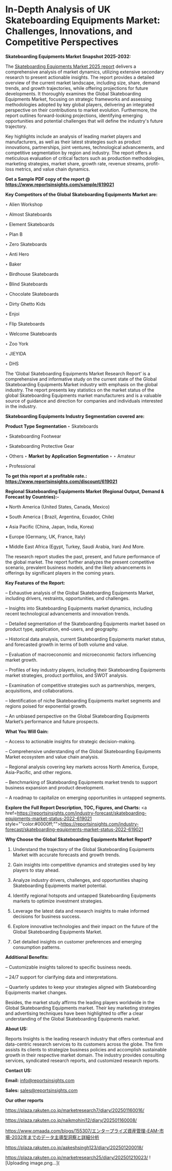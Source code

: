 # In-Depth Analysis of UK Skateboarding Equipments Market: Challenges, Innovations, and Competitive Perspectives

<strong>Skateboarding Equipments Market Snapshot 2025-2032:</strong>

The <a href=https://www.reportsinsights.com/sample/619021>Skateboarding Equipments Market 2025 report</a> delivers a comprehensive analysis of market dynamics, utilizing extensive secondary research to present actionable insights. The report provides a detailed overview of the current market landscape, including size, share, demand trends, and growth trajectories, while offering projections for future developments. It thoroughly examines the Global Skateboarding Equipments Market, focusing on strategic frameworks and assessing methodologies adopted by key global players, delivering an integrated perspective on their contributions to market evolution. Furthermore, the report outlines forward-looking projections, identifying emerging opportunities and potential challenges that will define the industry's future trajectory.

Key highlights include an analysis of leading market players and manufacturers, as well as their latest strategies such as product innovations, partnerships, joint ventures, technological advancements, and competitive segmentation by region and industry. The report offers a meticulous evaluation of critical factors such as production methodologies, marketing strategies, market share, growth rate, revenue streams, profit-loss metrics, and value chain dynamics.

<strong>Get a Sample PDF copy of the report @ <a href=https://www.reportsinsights.com/sample/619021 style=color:#0000ff;>https://www.reportsinsights.com/sample/619021</a></strong>

<strong>Key Competitors of the Global Skateboarding Equipments Market are:</strong>

‣ Alien Workshop

‣ Almost Skateboards

‣ Element Skateboards

‣ Plan B

‣ Zero Skateboards

‣ Anti Hero

‣ Baker

‣ Birdhouse Skateboards

‣ Blind Skateboards

‣ Chocolate Skateboards

‣ Dirty Ghetto Kids

‣ Enjoi

‣ Flip Skateboards

‣ Welcome Skateboards

‣ Zoo York

‣ JIEYIDA

‣ DHS

The ‘Global Skateboarding Equipments Market Research Report’ is a comprehensive and informative study on the current state of the Global Skateboarding Equipments Market industry with emphasis on the global industry. The report presents key statistics on the market status of the global Skateboarding Equipments market manufacturers and is a valuable source of guidance and direction for companies and individuals interested in the industry.

<strong>Skateboarding Equipments Industry Segmentation covered are:</strong>

<strong>Product Type Segmentation</strong>
‣
Skateboards

‣ Skateboarding Footwear

‣ Skateboarding Protective Gear

‣ Others
‣ 
<strong>Market by Application Segmentation</strong>
‣
‣  Amateur

‣ Professional

<strong>To get this report at a profitable rate.: <a href=https://www.reportsinsights.com/discount/619021 style=color:#0000ff;>https://www.reportsinsights.com/discount/619021</a></strong>

<strong>Regional Skateboarding Equipments Market (Regional Output, Demand &amp; Forecast by Countries):-</strong>

• North America (United States, Canada, Mexico)

• South America ( Brazil, Argentina, Ecuador, Chile)

• Asia Pacific (China, Japan, India, Korea)

• Europe (Germany, UK, France, Italy)

• Middle East Africa (Egypt, Turkey, Saudi Arabia, Iran) And More.

The research report studies the past, present, and future performance of the global market. The report further analyzes the present competitive scenario, prevalent business models, and the likely advancements in offerings by significant players in the coming years.

<strong>Key Features of the Report:</strong>

– Exhaustive analysis of the Global Skateboarding Equipments Market, including drivers, restraints, opportunities, and challenges.

– Insights into Skateboarding Equipments market dynamics, including recent technological advancements and innovation trends.

– Detailed segmentation of the Skateboarding Equipments market based on product type, application, end-users, and geography.

– Historical data analysis, current Skateboarding Equipments market status, and forecasted growth in terms of both volume and value.

– Evaluation of macroeconomic and microeconomic factors influencing market growth.

– Profiles of key industry players, including their Skateboarding Equipments market strategies, product portfolios, and SWOT analysis.

– Examination of competitive strategies such as partnerships, mergers, acquisitions, and collaborations.

– Identification of niche Skateboarding Equipments market segments and regions poised for exponential growth.

– An unbiased perspective on the Global Skateboarding Equipments Market’s performance and future prospects.

<strong>What You Will Gain:</strong>

– Access to actionable insights for strategic decision-making.

– Comprehensive understanding of the Global Skateboarding Equipments Market ecosystem and value chain analysis.

– Regional analysis covering key markets across North America, Europe, Asia-Pacific, and other regions.

– Benchmarking of Skateboarding Equipments market trends to support business expansion and product development.

– A roadmap to capitalize on emerging opportunities in untapped segments.

<strong>Explore the Full Report Description, TOC, Figures, and Charts:</strong>
<a href=https://reportsinsights.com/industry-forecast/skateboarding-equipments-market-status-2022-619021 style=""color:#0000ff;"">https://reportsinsights.com/industry-forecast/skateboarding-equipments-market-status-2022-619021</a>

<strong>Why Choose the Global Skateboarding Equipments Market Report?</strong>

1. Understand the trajectory of the Global Skateboarding Equipments Market with accurate forecasts and growth trends.

2. Gain insights into competitive dynamics and strategies used by key players to stay ahead.

3. Analyze industry drivers, challenges, and opportunities shaping Skateboarding Equipments market potential.

4. Identify regional hotspots and untapped Skateboarding Equipments markets to optimize investment strategies.

5. Leverage the latest data and research insights to make informed decisions for business success.

6. Explore innovative technologies and their impact on the future of the Global Skateboarding Equipments Market.

7. Get detailed insights on customer preferences and emerging consumption patterns.

<strong>Additional Benefits:</strong>

– Customizable insights tailored to specific business needs.

– 24/7 support for clarifying data and interpretations.

– Quarterly updates to keep your strategies aligned with Skateboarding Equipments market changes.

Besides, the market study affirms the leading players worldwide in the Global Skateboarding Equipments market. Their key marketing strategies and advertising techniques have been highlighted to offer a clear understanding of the Global Skateboarding Equipments market.

<strong><strong>About US</strong>:</strong>

Reports Insights is the leading research industry that offers contextual and data-centric research services to its customers across the globe. The firm assists its clients to strategize business policies and accomplish sustainable growth in their respective market domain. The industry provides consulting services, syndicated research reports, and customized research reports.

<strong>Contact US:</strong>

<p class=><b>Email:</b> <a href=mailto:info@reportsinsights.com>info@reportsinsights.com</a></p>
<p class=><b>Sales:</b> <a href=mailto:sales@reportsinsights.com>sales@reportsinsights.com</a></p>

<strong>Our other reports</strong>

<a href=https://plaza.rakuten.co.jp/marketresearch7/diary/202501160016/>https://plaza.rakuten.co.jp/marketresearch7/diary/202501160016/</a>

<a href=https://plaza.rakuten.co.jp/naikmohini12/diary/202501160008/>https://plaza.rakuten.co.jp/naikmohini12/diary/202501160008/</a>

<a href=https://www.omaada.com/blogs/155307/エンタープライズ資産管理-EAM-市場-2032年までのデータ主導型洞察と詳細分析>https://www.omaada.com/blogs/155307/エンタープライズ資産管理-EAM-市場-2032年までのデータ主導型洞察と詳細分析</a>

<a href=https://plaza.rakuten.co.jp/aakeshsingh123/diary/202501200018/>https://plaza.rakuten.co.jp/aakeshsingh123/diary/202501200018/</a>

<a href=https://plaza.rakuten.co.jp/marketresearch25/diary/202501210023/>https://plaza.rakuten.co.jp/marketresearch25/diary/202501210023/</a>
![Uploading image.png…](
